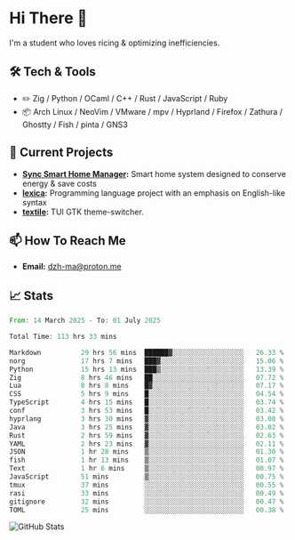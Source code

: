 # Hi There 👋
I'm a student who loves ricing & optimizing inefficiencies.
## 🛠️ Tech & Tools
- ✏️  Zig / Python / OCaml / C++ / Rust / JavaScript / Ruby
- 📦 Arch Linux / NeoVim / VMware / mpv / Hyprland / Firefox / Zathura / Ghostty / Fish / pinta / GNS3
## 🔭 Current Projects
- **[Sync Smart Home Manager](https://github.com/dzh-ma/sync):** Smart home system designed to conserve energy & save costs
- **[lexica](https://github.com/dzh-ma/lexica):** Programming language project with an emphasis on English-like syntax
- **[textile](https://github.com/dzh-ma/textile):** TUI GTK theme-switcher.
## 📫 How To Reach Me
- **Email:** [dzh-ma@proton.me](mailto:dzh-ma@proton.me)
## 📈 Stats
<!--START_SECTION:waka-->

```rust
From: 14 March 2025 - To: 01 July 2025

Total Time: 113 hrs 33 mins

Markdown          29 hrs 56 mins  ██████▓░░░░░░░░░░░░░░░░░░   26.33 %
norg              17 hrs 7 mins   ███▓░░░░░░░░░░░░░░░░░░░░░   15.06 %
Python            15 hrs 13 mins  ███▒░░░░░░░░░░░░░░░░░░░░░   13.39 %
Zig               8 hrs 46 mins   ██░░░░░░░░░░░░░░░░░░░░░░░   07.72 %
Lua               8 hrs 8 mins    █▓░░░░░░░░░░░░░░░░░░░░░░░   07.17 %
CSS               5 hrs 9 mins    █░░░░░░░░░░░░░░░░░░░░░░░░   04.54 %
TypeScript        4 hrs 15 mins   █░░░░░░░░░░░░░░░░░░░░░░░░   03.74 %
conf              3 hrs 53 mins   █░░░░░░░░░░░░░░░░░░░░░░░░   03.42 %
hyprlang          3 hrs 30 mins   ▓░░░░░░░░░░░░░░░░░░░░░░░░   03.08 %
Java              3 hrs 25 mins   ▓░░░░░░░░░░░░░░░░░░░░░░░░   03.02 %
Rust              2 hrs 59 mins   ▓░░░░░░░░░░░░░░░░░░░░░░░░   02.63 %
YAML              2 hrs 23 mins   ▓░░░░░░░░░░░░░░░░░░░░░░░░   02.11 %
JSON              1 hr 28 mins    ▒░░░░░░░░░░░░░░░░░░░░░░░░   01.30 %
fish              1 hr 13 mins    ▒░░░░░░░░░░░░░░░░░░░░░░░░   01.07 %
Text              1 hr 6 mins     ▒░░░░░░░░░░░░░░░░░░░░░░░░   00.97 %
JavaScript        51 mins         ▒░░░░░░░░░░░░░░░░░░░░░░░░   00.75 %
tmux              37 mins         ░░░░░░░░░░░░░░░░░░░░░░░░░   00.55 %
rasi              33 mins         ░░░░░░░░░░░░░░░░░░░░░░░░░   00.49 %
gitignore         32 mins         ░░░░░░░░░░░░░░░░░░░░░░░░░   00.47 %
TOML              25 mins         ░░░░░░░░░░░░░░░░░░░░░░░░░   00.38 %
```

<!--END_SECTION:waka-->

![GitHub Stats](https://github-readme-stats.vercel.app/api?username=dzh-ma&show_icons=true&theme=transparent)
